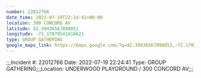 ```yaml
---
number: 22012766
date_time: 2022-07-19T22:24:41+00:00
location: 300 CONCORD AV
latitude: 42.39436567898851
longitude: -71.17079541618621
type: GROUP GATHERING
google_maps_link: https://maps.google.com/?q=42.39436567898851,-71.17079541618621
---
```


;;;Incident #: 22012766  Date: 2022-07-19 22:24:41   Type: GROUP GATHERING;;;Location: UNDERWOOD PLAYGROUND / 300 CONCORD AV;;;
